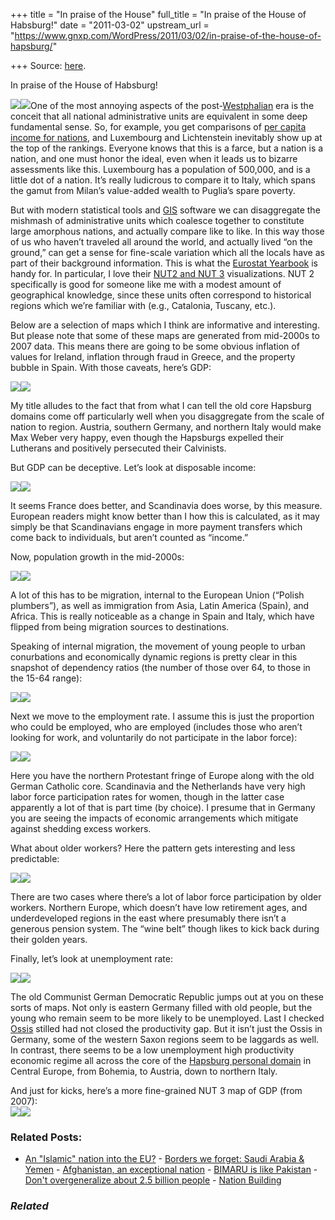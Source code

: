 +++
title = "In praise of the House"
full_title = "In praise of the House of Habsburg!"
date = "2011-03-02"
upstream_url = "https://www.gnxp.com/WordPress/2011/03/02/in-praise-of-the-house-of-hapsburg/"

+++
Source: [here](https://www.gnxp.com/WordPress/2011/03/02/in-praise-of-the-house-of-hapsburg/).

In praise of the House of Habsburg!

[![](https://i0.wp.com/blogs.discovermagazine.com/gnxp/files/2011/03/Coat_of_arms_of_the_House_o.png?resize=200%2C274)![](https://i0.wp.com/blogs.discovermagazine.com/gnxp/files/2011/03/Coat_of_arms_of_the_House_o.png?resize=200%2C274)](https://i0.wp.com/blogs.discovermagazine.com/gnxp/files/2011/03/Coat_of_arms_of_the_House_o.png)One of the most annoying aspects of the post-[Westphalian](https://en.wikipedia.org/wiki/Peace_of_Westphalia) era is the conceit that all national administrative units are equivalent in some deep fundamental sense. So, for example, you get comparisons of [per capita income for nations](https://en.wikipedia.org/wiki/List_of_countries_by_GDP_(nominal)_per_capita), and Luxembourg and Lichtenstein inevitably show up at the top of the rankings. Everyone knows that this is a farce, but a nation is a nation, and one must honor the ideal, even when it leads us to bizarre assessments like this. Luxembourg has a population of 500,000, and is a little dot of a nation. It’s really ludicrous to compare it to Italy, which spans the gamut from Milan’s value-added wealth to Puglia’s spare poverty.

But with modern statistical tools and [GIS](https://en.wikipedia.org/wiki/Geographic_information_system) software we can disaggregate the mishmash of administrative units which coalesce together to constitute large amorphous nations, and actually compare like to like. In this way those of us who haven’t traveled all around the world, and actually lived “on the ground,” can get a sense for fine-scale variation which all the locals have as part of their background information. This is what the [Eurostat Yearbook](http://epp.eurostat.ec.europa.eu/portal/page/portal/product_details/publication?p_product_code=KS-CD-10-220) is handy for. In particular, I love their [NUT2 and NUT 3](https://en.wikipedia.org/wiki/Nomenclature_of_Territorial_Units_for_Statistics#Levels) visualizations. NUT 2 specifically is good for someone like me with a modest amount of geographical knowledge, since these units often correspond to historical regions which we’re familiar with (e.g., Catalonia, Tuscany, etc.).

Below are a selection of maps which I think are informative and interesting. But please note that some of these maps are generated from mid-2000s to 2007 data. This means there are going to be some obvious inflation of values for Ireland, inflation through fraud in Greece, and the property bubble in Spain. With those caveats, here’s GDP:

[![](https://i0.wp.com/blogs.discovermagazine.com/gnxp/files/2011/03/euGDP.png?resize=500%2C569)![](https://i0.wp.com/blogs.discovermagazine.com/gnxp/files/2011/03/euGDP.png?resize=500%2C569)](https://i0.wp.com/blogs.discovermagazine.com/gnxp/files/2011/03/euGDP.png)

My title alludes to the fact that from what I can tell the old core Hapsburg domains come off particularly well when you disaggregate from the scale of nation to region. Austria, southern Germany, and northern Italy would make Max Weber very happy, even though the Hapsburgs expelled their Lutherans and positively persecuted their Calvinists.

But GDP can be deceptive. Let’s look at disposable income:

[![](https://i0.wp.com/blogs.discovermagazine.com/gnxp/files/2011/03/euDISPOSABLE.png?resize=500%2C571)![](https://i0.wp.com/blogs.discovermagazine.com/gnxp/files/2011/03/euDISPOSABLE.png?resize=500%2C571)](https://i0.wp.com/blogs.discovermagazine.com/gnxp/files/2011/03/euDISPOSABLE.png)

It seems France does better, and Scandinavia does worse, by this measure. European readers might know better than I how this is calculated, as it may simply be that Scandinavians engage in more payment transfers which come back to individuals, but aren’t counted as “income.”

Now, population growth in the mid-2000s:

[![](https://i0.wp.com/blogs.discovermagazine.com/gnxp/files/2011/03/euPop.png?resize=500%2C475)![](https://i0.wp.com/blogs.discovermagazine.com/gnxp/files/2011/03/euPop.png?resize=500%2C475)](https://i0.wp.com/blogs.discovermagazine.com/gnxp/files/2011/03/euPop.png)

A lot of this has to be migration, internal to the European Union (“Polish plumbers”), as well as immigration from Asia, Latin America (Spain), and Africa. This is really noticeable as a change in Spain and Italy, which have flipped from being migration sources to destinations.

Speaking of internal migration, the movement of young people to urban conurbations and economically dynamic regions is pretty clear in this snapshot of dependency ratios (the number of those over 64, to those in the 15-64 range):

[![](https://i0.wp.com/blogs.discovermagazine.com/gnxp/files/2011/03/euOLDAGE.png?resize=500%2C492)![](https://i0.wp.com/blogs.discovermagazine.com/gnxp/files/2011/03/euOLDAGE.png?resize=500%2C492)](https://i0.wp.com/blogs.discovermagazine.com/gnxp/files/2011/03/euOLDAGE.png)

Next we move to the employment rate. I assume this is just the proportion who could be employed, who are employed (includes those who aren’t looking for work, and voluntarily do not participate in the labor force):

[![](https://i0.wp.com/blogs.discovermagazine.com/gnxp/files/2011/03/euEMP.png?resize=500%2C488)![](https://i0.wp.com/blogs.discovermagazine.com/gnxp/files/2011/03/euEMP.png?resize=500%2C488)](https://i0.wp.com/blogs.discovermagazine.com/gnxp/files/2011/03/euEMP.png)

Here you have the northern Protestant fringe of Europe along with the old German Catholic core. Scandinavia and the Netherlands have very high labor force participation rates for women, though in the latter case apparently a lot of that is part time (by choice). I presume that in Germany you are seeing the impacts of economic arrangements which mitigate against shedding excess workers.

What about older workers? Here the pattern gets interesting and less predictable:

[![](https://i0.wp.com/blogs.discovermagazine.com/gnxp/files/2011/03/euOLD1.png?resize=500%2C490)![](https://i0.wp.com/blogs.discovermagazine.com/gnxp/files/2011/03/euOLD1.png?resize=500%2C490)](https://i0.wp.com/blogs.discovermagazine.com/gnxp/files/2011/03/euOLD1.png)

There are two cases where there’s a lot of labor force participation by older workers. Northern Europe, which doesn’t have low retirement ages, and underdeveloped regions in the east where presumably there isn’t a generous pension system. The “wine belt” though likes to kick back during their golden years.

Finally, let’s look at unemployment rate:

[![](https://i0.wp.com/blogs.discovermagazine.com/gnxp/files/2011/03/euUNEMP.png?resize=500%2C489)![](https://i0.wp.com/blogs.discovermagazine.com/gnxp/files/2011/03/euUNEMP.png?resize=500%2C489)](https://i0.wp.com/blogs.discovermagazine.com/gnxp/files/2011/03/euUNEMP.png)

The old Communist German Democratic Republic jumps out at you on these sorts of maps. Not only is eastern Germany filled with old people, but the young who remain seem to be more likely to be unemployed. Last I checked [Ossis](https://en.wikipedia.org/wiki/New_states_of_Germany#Culture) stilled had not closed the productivity gap. But it isn’t just the Ossis in Germany, some of the western Saxon regions seem to be laggards as well. In contrast, there seems to be a low unemployment high productivity economic regime all across the core of the [Hapsburg personal domain](http://www.globalsecurity.org/military/world/europe/images/at-kuk-habsburg-map.jpg) in Central Europe, from Bohemia, to Austria, down to northern Italy.

And just for kicks, here’s a more fine-grained NUT 3 map of GDP (from 2007):  
[![](https://i0.wp.com/blogs.discovermagazine.com/gnxp/files/2011/03/Map_of_GDP_per_capita_in_the_EU_in_2007_NUTS_3.png?resize=594%2C707)![](https://i0.wp.com/blogs.discovermagazine.com/gnxp/files/2011/03/Map_of_GDP_per_capita_in_the_EU_in_2007_NUTS_3.png?resize=594%2C707)](https://i0.wp.com/blogs.discovermagazine.com/gnxp/files/2011/03/Map_of_GDP_per_capita_in_the_EU_in_2007_NUTS_3.png)

### Related Posts:

- [An "Islamic" nation into the
  EU?](https://www.gnxp.com/WordPress/2009/04/14/an-islamic-nation-into-the-eu/) - [Borders we forget: Saudi Arabia &
  Yemen](https://www.gnxp.com/WordPress/2010/10/21/borders-we-forget-saudi-arabia-yemen/) - [Afghanistan, an exceptional
  nation](https://www.gnxp.com/WordPress/2010/08/14/afghanistan-an-exceptional-nation/) - [BIMARU is like
  Pakistan](https://www.gnxp.com/WordPress/2014/09/04/bimaru-is-like-pakistan/) - [Don't overgeneralize about 2.5 billion
  people](https://www.gnxp.com/WordPress/2011/10/16/dont-overgeneralize-about-2-5-billion-people/) - [Nation
  Building](https://www.gnxp.com/WordPress/2006/06/19/nation-building/)

### *Related*

[](https://www.addtoany.com/add_to/facebook?linkurl=https%3A%2F%2Fwww.gnxp.com%2FWordPress%2F2011%2F03%2F02%2Fin-praise-of-the-house-of-hapsburg%2F&linkname=In%20praise%20of%20the%20House%20of%20Habsburg%21 "Facebook")[](https://www.addtoany.com/add_to/twitter?linkurl=https%3A%2F%2Fwww.gnxp.com%2FWordPress%2F2011%2F03%2F02%2Fin-praise-of-the-house-of-hapsburg%2F&linkname=In%20praise%20of%20the%20House%20of%20Habsburg%21 "Twitter")[](https://www.addtoany.com/add_to/email?linkurl=https%3A%2F%2Fwww.gnxp.com%2FWordPress%2F2011%2F03%2F02%2Fin-praise-of-the-house-of-hapsburg%2F&linkname=In%20praise%20of%20the%20House%20of%20Habsburg%21 "Email")[](https://www.addtoany.com/share)
